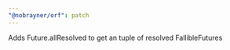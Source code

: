 ```yaml
---
"@nobrayner/orf": patch
---
```


Adds Future.allResolved to get an tuple of resolved FallibleFutures
